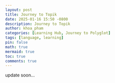 ```yaml
---
layout: post
title: Journey to Topik
date: 2025-01-16 15:50 -0800
description: Journey to Topik
author: khoa_pham
categories: [Learning Hub, Journey to Polyglot]
tags: [language, learning]
pin: false
math: true
mermaid: true
toc: true
comments: true
---
```


update soon...
